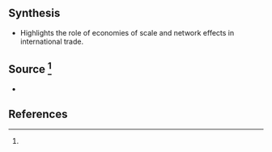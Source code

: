 ## Synthesis
- Highlights the role of economies of scale and network effects in international trade.
## Source [^1]
- 
## References

[^1]: 